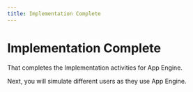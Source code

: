```yaml
---
title: Implementation Complete
---
```


# Implementation Complete

That completes the Implementation activities for App Engine. 

Next, you will simulate different users as they use App Engine. 
